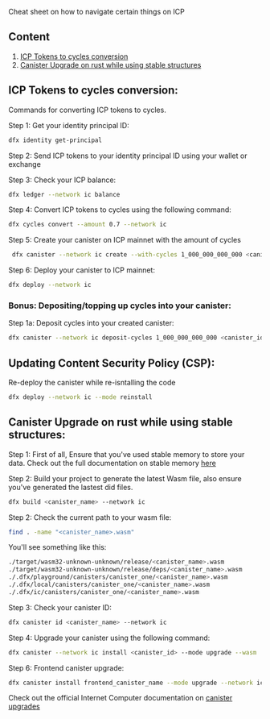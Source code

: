 Cheat sheet on how to navigate certain things on ICP

## Content 
1. [ICP Tokens to cycles conversion](https://github.com/Stephen-Kimoi/ICP-to-do-examples/blob/main/CHEATSHEAT.md#icp-tokens-to-cycles-conversion) 
2. [Canister Upgrade on rust while using stable structures](https://github.com/Stephen-Kimoi/ICP-to-do-examples/blob/main/CHEATSHEAT.md#canister-upgrade-on-rust-while-using-stable-structures)
<!-- 2. Updating Content Security Policy (CSP) -->
<!-- 3. Things to note about pre-upgrade and post-upgrade hooks, how to utilize them with stable memory  -->

## ICP Tokens to cycles conversion: 
Commands for converting ICP tokens to cycles.

Step 1: Get your identity principal ID: 
```bash 
dfx identity get-principal  
``` 

Step 2: Send ICP tokens to your identity principal ID using your wallet or exchange 

Step 3: Check your ICP balance: 
```bash
dfx ledger --network ic balance
```

Step 4: Convert ICP tokens to cycles using the following command:
```bash
dfx cycles convert --amount 0.7 --network ic
```

Step 5: Create your canister on ICP mainnet with the amount of cycles 
```bash 
 dfx canister --network ic create --with-cycles 1_000_000_000_000 <canister_name> 
```

Step 6: Deploy your canister to ICP mainnet:
```bash
dfx deploy --network ic
```

### Bonus: Depositing/topping up cycles into your canister:
Step 1a: Deposit cycles into your created canister: 
```bash
dfx canister --network ic deposit-cycles 1_000_000_000_000 <canister_id>
```

## Updating Content Security Policy (CSP):

Re-deploy the canister while re-isntalling the code 
```bash
dfx deploy --network ic --mode reinstall 
```

## Canister Upgrade on rust while using stable structures:

Step 1: First of all, Ensure that you've used stable memory to store your data. Check out the full documentation on stable memory [here](https://github.com/seniorjoinu/ic-stable-memory) 

Step 2: Build your project to generate the latest Wasm file, also ensure you've generated the lastest did files. 
```bash
dfx build <canister_name> --network ic
```

Step 2: Check the current path to your wasm file: 
```bash
find . -name "<canister_name>.wasm" 
```

You'll see something like this:
```bash
./target/wasm32-unknown-unknown/release/<canister_name>.wasm
./target/wasm32-unknown-unknown/release/deps/<canister_name>.wasm
./.dfx/playground/canisters/canister_one/<canister_name>.wasm
./.dfx/local/canisters/canister_one/<canister_name>.wasm
./.dfx/ic/canisters/canister_one/<canister_name>.wasm
```

Step 3: Check your canister ID:
```bash
dfx canister id <canister_name> --network ic  
```

Step 4: Upgrade your canister using the following command:
```bash
dfx canister --network ic install <canister_id> --mode upgrade --wasm .dfx/ic/canisters/<canister_name>/<canister_name>.wasm
```

Step 6: Frontend canister upgrade: 
```bash 
dfx canister install frontend_canister_name --mode upgrade --network ic
```

Check out the official Internet Computer documentation on [canister upgrades](https://internetcomputer.org/docs/current/tutorials/developer-journey/level-2/2.1-storage-persistence#upgrading-canisters)
